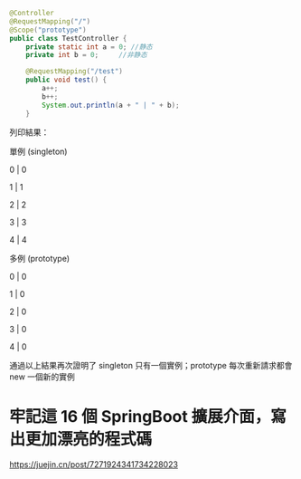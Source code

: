 ```java
@Controller
@RequestMapping("/")
@Scope("prototype")
public class TestController {
    private static int a = 0; //静态
    private int b = 0;     //非静态

    @RequestMapping("/test")
    public void test() {
        a++;
        b++;
        System.out.println(a + " | " + b);
    }
```

列印結果：

單例 (singleton)

0 | 0

1 | 1

2 | 2

3 | 3

4 | 4

多例 (prototype)

0 | 0

1 | 0

2 | 0

3 | 0

4 | 0

通過以上結果再次證明了 singleton 只有一個實例；prototype 每次重新請求都會 new 一個新的實例

# 牢記這 16 個 SpringBoot 擴展介面，寫出更加漂亮的程式碼
https://juejin.cn/post/7271924341734228023
